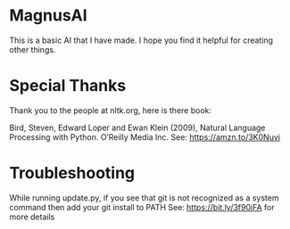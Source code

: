 # MagnusAI

This is a basic AI that I have made.
I hope you find it helpful for creating other things.

# Special Thanks

Thank you to the people at nltk.org, here is there book:

Bird, Steven, Edward Loper and Ewan Klein (2009), Natural Language Processing with Python. O’Reilly Media Inc.
See: https://amzn.to/3K0Nuvi

# Troubleshooting

While running update.py, if you see that git is not recognized as a system command then add your git install to PATH
See: https://bit.ly/3f90jFA for more details
